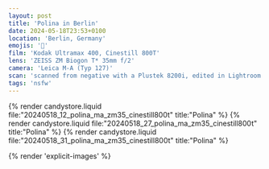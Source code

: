```yaml
---
layout: post
title: 'Polina in Berlin'
date: 2024-05-18T23:53+0100
location: 'Berlin, Germany'
emojis: '🔞'
film: 'Kodak Ultramax 400, Cinestill 800T'
lens: 'ZEISS ZM Biogon T* 35mm f/2'
camera: 'Leica M-A (Typ 127)'
scan: 'scanned from negative with a Plustek 8200i, edited in Lightroom'
tags: 'nsfw'
---
```


{% render candystore.liquid file:"20240518_12_polina_ma_zm35_cinestill800t" title:"Polina" %}
{% render candystore.liquid file:"20240518_27_polina_ma_zm35_cinestill800t" title:"Polina" %}
{% render candystore.liquid file:"20240518_31_polina_ma_zm35_cinestill800t" title:"Polina" %}

{% render 'explicit-images' %}